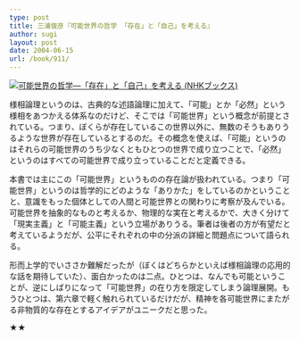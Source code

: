 ```yaml
---
type: post
title: 三浦俊彦『可能世界の哲学 「存在」と「自己」を考える』
author: sugi
layout: post
date: 2004-06-15
url: /book/911/
---
```

<a href="http://www.amazon.co.jp/exec/obidos/ASIN/4140017902/chezsugi-22/ref=nosim/" name="amazletlink" target="_blank"><img src="http://ecx.images-amazon.com/images/I/41AM819T36L.jpg" alt="可能世界の哲学―「存在」と「自己」を考える (NHKブックス)" style="border: none;" class="alignleft" /></a>

様相論理というのは、古典的な述語論理に加えて、「可能」とか「必然」という様相をあつかえる体系なのだけど、そこでは「可能世界」という概念が前提とされている。つまり、ぼくらが存在しているこの世界以外に、無数のそうもありうるような世界が存在しているとするのだ。その概念を使えば、「可能」というのはそれらの可能世界のうち少なくともひとつの世界で成り立つことで、「必然」というのはすべての可能世界で成り立っていることだと定義できる。

本書では主にこの「可能世界」というものの存在論が扱われている。つまり「可能世界」というのは哲学的にどのような「ありかた」をしているのかということと、意識をもった個体としての人間と可能世界との関わりに考察が及んでいる。可能世界を抽象的なものと考えるか、物理的な実在と考えるかで、大きく分けて「現実主義」と「可能主義」という立場がありうる。筆者は後者の方が有望だと考えているようだが、公平にそれぞれの中の分派の詳細と問題点について語られる。

形而上学的でいささか難解だったが（ぼくはどちらかといえば様相論理の応用的な話を期待していた）、面白かったのは二点。ひとつは、なんでも可能ということが、逆にしばりになって「可能世界」の在り方を限定してしまう論理展開。もうひとつは、第六章で軽く触れられているだけだが、精神を各可能世界にまたがる非物質的な存在とするアイデアがユニークだと思った。

★★

